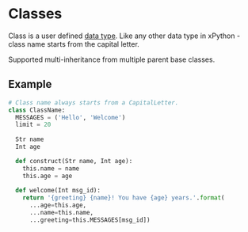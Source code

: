 # Classes

Class is a user defined [data type](DataTypes.md).
Like any other data type in xPython - class name starts from the capital letter.

Supported multi-inheritance from multiple parent base classes.

## Example

```python
# Class name always starts from a CapitalLetter.
class ClassName:
  MESSAGES = ('Hello', 'Welcome')
  limit = 20
  
  Str name
  Int age

  def construct(Str name, Int age):
    this.name = name
    this.age = age
    
  def welcome(Int msg_id):
    return '{greeting} {name}! You have {age} years.'.format(
      ...age=this.age,
      ...name=this.name,
      ...greeting=this.MESSAGES[msg_id])
```
